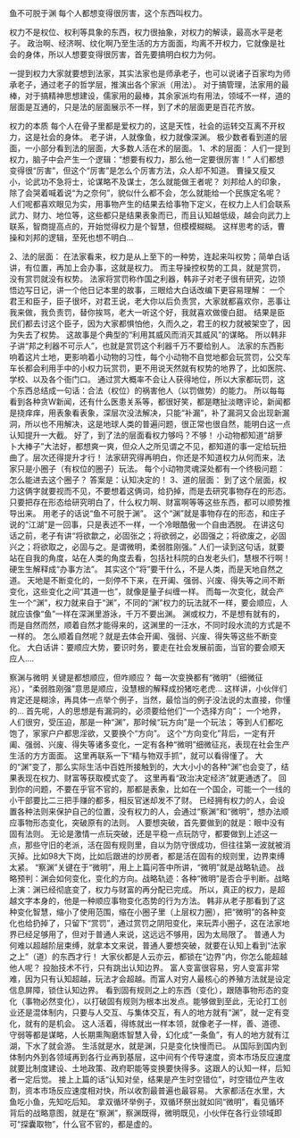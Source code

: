 鱼不可脱于渊
每个人都想变得很厉害，这个东西叫权力。

权力不是权位、权利等具象的东西，权力很抽象，对权力的解读，最高水平是老子。
政治啊、经济啊、纹化啊乃至生活的方方面面，均离不开权力，它就像是社会的身体，所以人想要变得很厉害，首先要搞明白权力为何。

一提到权力大家就要想到法家，其实法家也是师承老子，也可以说诸子百家均为师承老子，通过老子的哲学层，推演出各个家派（用法）。
对于搞管理，法家用的最棒，对于搞精神思想建设，儒家用的最棒，其余家派均有用法，领域不一样，道的层面是互通的，只是法的层面展示不一样，到了术的层面更是百花齐放。 


权力的本质
每个人在骨子里都是爱权力的，这是天性，社会的运转交互离不开权力，这是社会的身体。
老子讲，人就像鱼，权力就像深渊。
极少数者看到道的层面，一小部分看到法的层面，大多数人活在术的层面。 
1、术的层面：
人们一提到权力，脑子中会产生一个逻辑：“想要有权力，那么他一定要很厉害！”
人们都想变得很“厉害”，但这个“厉害”是怎么个厉害方法，众人却不知道。
曹操又瘦又小，论武功不急将士，论谋略不及谋士，怎么就能做王者呢？
刘邦给人的印象，除了会哭着喊着说“为之奈何”，貌似什么都不会，怎么就能给一个民族定名呢？
人们呢都喜欢眼见为实，用事物产生的结果去给事物下定义，在权力上人们会联系武力、财力、地位等，这些都只是结果表象而已，而且认知越低级，越会向武力上联系，智商提高点的，开始觉得权力是个智慧，但模模糊糊。 这样思考的话，曹操和刘邦的逻辑，至死也想不明白...

2、法的层面：
在法家看来，权力是从上至下的一种势，连起来叫权势；简单白话讲，有位置，再加上会办事，这就是权力。
而主导操控权势的工具，就是赏罚，没有赏罚就没有权势。
法家将赏罚称作国之利器，韩非子对老子很有研究，边领悟边写日记，讲一个他日记本里的故事，三眼给大白话改编下更容易理解：
一个君王和臣子，臣子很坏，对君王说，老大你以后负责赏，大家就都喜欢你，恶事让我来做，我负责罚，替你挨骂，老大一听这个好，我就喜欢做傻白甜。
结果是臣民们都去讨这个臣子，因为大家都惧怕他，久而久之，君王的权力就被架空了，因为失去了权势。
这故事是个典型的“利用其威风而消灭其威风”的谋略。
所以韩非子讲“邦之利器不可示人”，也就是赏罚这个利器千万不要给别人。
法家的东西影响着这片土地，更影响着小动物的习性，每个小动物不自觉地都会玩赏罚，公交车车长都会利用手中的小权力玩赏罚，更不用说天然就有权势的地界了，比如医院、学校、以及各个衙门口。
通过赏大概率不会让人获得地位，所以大家都玩罚，这个东西总结成一句话：合法（权位）的祸害他人（以罚做势）的能力。
所以每每看到各种贪W新闻，还有什么医患关系等，都很好笑，都是瞎扯淡瞎评论，新闻都是挠痒痒，用表象看表象，深层次没法解决，只能“补漏”，补了漏洞又会出现新漏洞，所以也不用解决，这是地球人类的普遍问题，很正常也很自然，能明白这一点认知提升一大截。 
好了，到了法的层面看权力够吗？不够！
小动物都知道“胡萝卜大棒子”大法好，都想爽一爽，但众人之所见谓之不见，都知道的事一定给玩扭曲了。层次还得提升才行！
法家研究得再明白，你还是不知道权力从何而来，法家只是小圈子（有权位的圈子）玩法。
每个小动物灵魂深处都有一个终极问题：怎么能进去这个圈子？
答案是：认知决定的！ 
3、道的层面：
到了这个层面，权力这俩字就要视而不见，不要想着这俩词，给扔掉，而是去研究事物存在的形态。只要把存在形态给研究明白了，什么权力啊、财富啊等等这些东西，都可以顺势推导出来。
用老子的话说“鱼不可脱于渊”。
这个“渊”就是事物存在的形态，和庄子说的“江湖”是一回事，只是表述不一样，一个冷眼酷傲一个自由洒脱。
在讲这句话之前，老子有讲“将欲歙之，必固张之；将欲弱之，必固强之；将欲废之，必固兴之；将欲取之，必固与之。是谓微明，柔弱胜刚强。”
人们一读到这句话，就要站在自我的角度，站在人类的角度去看，包括社科院的白发老头们，慧根不行啊！硬生生解释成“办事方法”。
其实这个“将”要干什么，不是人类，而是天地自然之道。
天地是不断变化的，一刻停不下来，在开阖、强弱、兴废、得失等之间不断变化，这些变化之间“其道一也”，就像是量子纠缠一样。
而每一次变化，就会产生一个“渊”，权力就来自于“渊”，不同的“渊”权力的玩法就不一样，要会顺应，人就应该像“鱼”一样在深渊里游泳，千万不要出渊。
渊或权力，不是想有就有的，而是自然而然，顺着自然才能得来的，这渊里的一汪水，不同时段水流的方式是不一样的。
怎么顺着自然呢？就是去体会开阖、强弱、兴废、得失等这些不断变化。
大白话讲：要顺应大势，要识时务，要走在社会发展前面，当官的要会顺天应人.... 


察渊与微明 关键是都想顺应，但咋顺应？
每一次变换都有“微明”（细微征兆），“柔弱胜刚强”意思是顺应，没慧根的解释成扮猪吃老虎... 这样讲，小伙伴们肯定还是糊涂，再具体一点举个例子，当然，最恰当的例子没法说的太直接，你懂的...
首先呢，人的思想是有漏洞的，必须要给他们“一个选择方向”；
一个地界，人们很穷，受压迫，那是一种“渊”，那时候“玩方向”是一个玩法；
等到人们都吃饱了，家家户户都思淫欲，又要换个“方向”。
这个“方向变化”背后，一定有开阖、强弱、兴废、得失等诸多变化，一定有各种“微明”细微征兆，表现在社会生产生活的方方面面。
这里再联系一下“精与物双手抓”，就可以看得懂了。 
大的“渊”变了，那么实际生活中百姓所接触到的，大大小小的各种“渊”也会变了，结果表现在权力、财富等获取模式变了。
这里再看“政治决定经济”就更通透了。
回到你的问题，不要在乎官不官的，那都是表象，比如在一个国企，可能一个一线的小干部要比二三把手赚的都多，相反官迷却发不了财。 已经拥有权力的人，会设置各种法则来保护自己的位置，没有权力的人，会通过“察渊”和“微明”，想办法顺应事物形态变化，突破原有的法则。
人要想突破，首先要做到的就是：眼中没有固有法则。
无论是激情一点玩突破，还是平稳一点玩防守，都要做到上述这一点，那些守旧的老派，活在固有规则里，自以为防守很成功，但往往第一波就被消灭掉。比如98大下岗，比如后跟进的炒房者，都是活在固有的规则里，边界束缚太紧。 
“察渊”关键在于“微明”，用上上篇问答中所讲，“微明”就是战略轨迹。
战略预判：渊会如何变化，变化的方向。战略轨迹：各种“微明”是否合乎判断。战略上演：渊已经彻底变了，权力与财富的再分配已完成。 所以，真正的权力，是超越文字本身的，他是一种顺应事物变化态势的行为方法。
韩非从老子那看到了这种变化智慧，缩小了使用范围，缩在小圈子里（上层权力圈），把“微明”的各种变化也给扔掉了，只留下“赏罚”，通过赏罚之阴阳变化，来玩弄小圈子，这在法家地界已经足够用了，但对于普通人来说，这远远不够用，因为太局限了。 普通人为何难以超越阶层束缚，就拿本文来说，普通人要想突破，就要在认知上看到“法家之上”（道）的东西才行！
大家伙都是人云亦云，都锁在“边界”内，你怎么能超越他人呢？
投胎技术不行，只有跳出认知边界。
富人变富很容易，穷人变富非常难，因为只有认知超越，玩法才会超越。而富人对穷人最核心的养殖方法就是设定信息屏障，锁住认知边界。
看到固有规则之上的东西（变化），跟随事物形态的变化（事物必然变化），以打破固有规则为根本出发点。能够做到至此，无论打工创业还是混体制内，只要与人交互、与集体交互，有人的地方就有“渊”，就一定有变化，就有的是机会。 这人活着，得练就出一样本领，就像老子一样，善、道德、守弱等都是谋略，人长期熏陶磨炼智慧入骨，幻化成“一条鱼”，有人的地方就有江湖，下水了就会游。 
生活就是水，就是渊，只是变化快慢而已。
从国际到国内到体制内外到各领域再到各行业再到基层，这中间有个传导速度，资本市场反应速度就要比制度建设、土地政策、政府职能等变换要快得多。这跟人的认知一样，后知者一定后觉。
接上上篇的话“认知对垒，结果是产生时空错位”，时空错位产生收割，资本市场反应速度相对快，所以收割最普遍也最容易。
大家都活在水里，大鱼吃小鱼，先知吃后知。 拿双循环举例子，双循环祭出就如同“微明”，看见循环背后的战略意图，就是在“察渊”，察渊既得，微明既见，小伙伴在各行业领域即可“探囊取物”，什么官不官的，都是虚的。